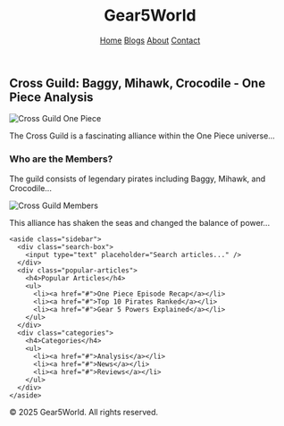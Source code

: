 <!DOCTYPE html>
<html lang="en">
<head>
  <meta charset="UTF-8" />
  <meta name="viewport" content="width=device-width, initial-scale=1" />
  <title>Cross Guild - Blog Article</title>
  <link rel="stylesheet" href="styles.css" />
</head>
<body>
  <header class="header">
    <div class="container">
      <h1 class="logo">Gear5World</h1>
      <nav class="nav">
        <a href="#">Home</a>
        <a href="#">Blogs</a>
        <a href="#">About</a>
        <a href="#">Contact</a>
      </nav>
    </div>
  </header>

  <main class="container main-content">
    <article class="blog-article">
      <h2 class="article-title">Cross Guild: Baggy, Mihawk, Crocodile - One Piece Analysis</h2>
      <img
        class="article-image"
        src="https://cdn.shopify.com/s/files/1/0580/7384/3239/articles/cross_guild_1_1200x630.png?v=1683594875"
        alt="Cross Guild One Piece"
      />
      <section class="article-text">
        <p>
          The Cross Guild is a fascinating alliance within the One Piece universe...
        </p>
        <h3>Who are the Members?</h3>
        <p>
          The guild consists of legendary pirates including Baggy, Mihawk, and Crocodile...
        </p>
        <img
          class="article-image"
          src="https://cdn.shopify.com/s/files/1/0580/7384/3239/articles/cross_guild_2_1200x630.png?v=1683594875"
          alt="Cross Guild Members"
        />
        <p>
          This alliance has shaken the seas and changed the balance of power...
        </p>
      </section>
    </article>

    <aside class="sidebar">
      <div class="search-box">
        <input type="text" placeholder="Search articles..." />
      </div>
      <div class="popular-articles">
        <h4>Popular Articles</h4>
        <ul>
          <li><a href="#">One Piece Episode Recap</a></li>
          <li><a href="#">Top 10 Pirates Ranked</a></li>
          <li><a href="#">Gear 5 Powers Explained</a></li>
        </ul>
      </div>
      <div class="categories">
        <h4>Categories</h4>
        <ul>
          <li><a href="#">Analysis</a></li>
          <li><a href="#">News</a></li>
          <li><a href="#">Reviews</a></li>
        </ul>
      </div>
    </aside>
  </main>

  <footer class="footer">
    <p>&copy; 2025 Gear5World. All rights reserved.</p>
  </footer>
</body>
</html>
